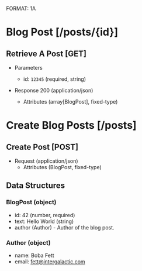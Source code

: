 FORMAT: 1A

# Blog Post [/posts/{id}]
## Retrieve A Post [GET]

+ Parameters
    + id: `12345` (required, string)

+ Response 200 (application/json)
    + Attributes (array[BlogPost], fixed-type)


# Create Blog Posts [/posts]

## Create Post [POST]
+ Request (application/json)
    + Attributes (BlogPost, fixed-type)


## Data Structures

### BlogPost (object)
+ id: 42 (number, required)
+ text: Hello World (string)
+ author (Author) - Author of the blog post.

### Author (object)
+ name: Boba Fett
+ email: fett@intergalactic.com

